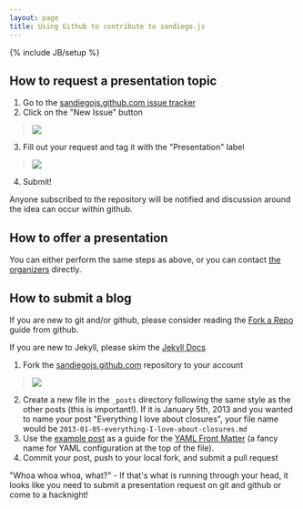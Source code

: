 ```yaml
---
layout: page
title: Using Github to contribute to sandiego.js
---
```

{% include JB/setup %}

## How to request a presentation topic

1. Go to the <a href="https://github.com/sandiegojs/sandiegojs.github.com/issues">sandiegojs.github.com issue tracker</a>
2. Click on the "New Issue" button
  > <img src="{{ASSET_PATH}}/img/gh-new-issue.png" class="thumbnail">
3. Fill out your request and tag it with the "Presentation" label
  > <img src="{{ASSET_PATH}}/img/gh-submit-issue.png" class="thumbnail">
4. Submit!

  Anyone subscribed to the repository will be notified and discussion around the idea can
  occur within github.

## How to offer a presentation

You can either perform the same steps as above, or you can contact
[the organizers](mailto:sandiegojs-organizers@googlegroups.com) directly.

## How to submit a blog

If you are new to git and/or github, please consider reading the
[Fork a Repo](https://help.github.com/articles/fork-a-repo) guide from github.

If you are new to Jekyll, please skim the [Jekyll Docs](https://github.com/mojombo/jekyll)

1. Fork the [sandiegojs.github.com][] repository to your account
  > <img src="{{ASSET_PATH}}/img/gh-fork.png" class="thumbnail">
2. Create a new file in the `_posts` directory following the same style as the other posts (this is important!).
   If it is January 5th, 2013 and you wanted to name your post "Everything I love about closures", your file name would be
   `2013-01-05-everything-I-love-about-closures.md`
3. Use the [example post](./examples/2013-01-31-example-post.md) as a guide for the [YAML Front Matter](https://github.com/mojombo/jekyll/wiki/yaml-front-matter)
   (a fancy name for YAML configuration at the top of the file).
4. Commit your post, push to your local fork, and submit a pull request

"Whoa whoa whoa, what?" - If that's what is running through your head, it looks like you need to submit
 a presentation request on git and github or come to a hacknight!

[sandiegojs.github.com]: https://github.com/sandiegojs/sandiegojs.github.com "Sandiego.js Github site"
[issues]: https://github.com/sandiegojs/sandiegojs.github.com/issues "Sandiego.js issue tracker"
